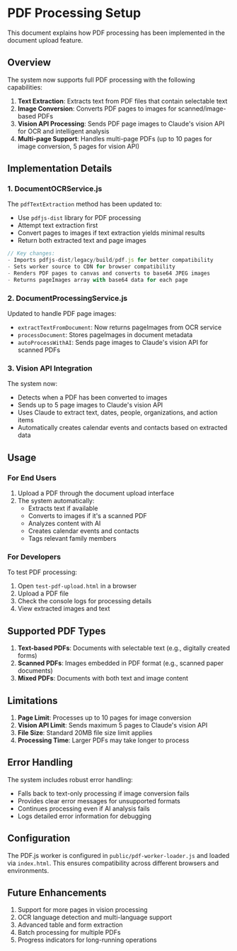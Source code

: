 # PDF Processing Setup

This document explains how PDF processing has been implemented in the document upload feature.

## Overview

The system now supports full PDF processing with the following capabilities:

1. **Text Extraction**: Extracts text from PDF files that contain selectable text
2. **Image Conversion**: Converts PDF pages to images for scanned/image-based PDFs
3. **Vision API Processing**: Sends PDF page images to Claude's vision API for OCR and intelligent analysis
4. **Multi-page Support**: Handles multi-page PDFs (up to 10 pages for image conversion, 5 pages for vision API)

## Implementation Details

### 1. DocumentOCRService.js

The `pdfTextExtraction` method has been updated to:
- Use `pdfjs-dist` library for PDF processing
- Attempt text extraction first
- Convert pages to images if text extraction yields minimal results
- Return both extracted text and page images

```javascript
// Key changes:
- Imports pdfjs-dist/legacy/build/pdf.js for better compatibility
- Sets worker source to CDN for browser compatibility
- Renders PDF pages to canvas and converts to base64 JPEG images
- Returns pageImages array with base64 data for each page
```

### 2. DocumentProcessingService.js

Updated to handle PDF page images:
- `extractTextFromDocument`: Now returns pageImages from OCR service
- `processDocument`: Stores pageImages in document metadata
- `autoProcessWithAI`: Sends page images to Claude's vision API for scanned PDFs

### 3. Vision API Integration

The system now:
- Detects when a PDF has been converted to images
- Sends up to 5 page images to Claude's vision API
- Uses Claude to extract text, dates, people, organizations, and action items
- Automatically creates calendar events and contacts based on extracted data

## Usage

### For End Users

1. Upload a PDF through the document upload interface
2. The system automatically:
   - Extracts text if available
   - Converts to images if it's a scanned PDF
   - Analyzes content with AI
   - Creates calendar events and contacts
   - Tags relevant family members

### For Developers

To test PDF processing:

1. Open `test-pdf-upload.html` in a browser
2. Upload a PDF file
3. Check the console logs for processing details
4. View extracted images and text

## Supported PDF Types

1. **Text-based PDFs**: Documents with selectable text (e.g., digitally created forms)
2. **Scanned PDFs**: Images embedded in PDF format (e.g., scanned paper documents)
3. **Mixed PDFs**: Documents with both text and image content

## Limitations

1. **Page Limit**: Processes up to 10 pages for image conversion
2. **Vision API Limit**: Sends maximum 5 pages to Claude's vision API
3. **File Size**: Standard 20MB file size limit applies
4. **Processing Time**: Larger PDFs may take longer to process

## Error Handling

The system includes robust error handling:
- Falls back to text-only processing if image conversion fails
- Provides clear error messages for unsupported formats
- Continues processing even if AI analysis fails
- Logs detailed error information for debugging

## Configuration

The PDF.js worker is configured in `public/pdf-worker-loader.js` and loaded via `index.html`. This ensures compatibility across different browsers and environments.

## Future Enhancements

1. Support for more pages in vision processing
2. OCR language detection and multi-language support
3. Advanced table and form extraction
4. Batch processing for multiple PDFs
5. Progress indicators for long-running operations